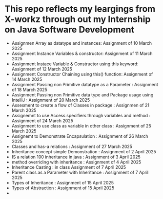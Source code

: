 # This repo reflects my leargings from X-workz through out my Internship on Java Software Development

- Assignmen Array as datatype and instances: Assignment of 10 March 2025
- Assignment Instance Variables & constructor: Assignment of 11 March 2025
- Assignment Instace Variable & Constructor using this keyword: Assignment of 12 March 2025
- Assignment Constructor Chaining using this() function: Assignment of 14 March 2025
- Assignment Passing non Primitive datatype as a Parameter : Assignment of 18 March 2025
- Assignment Passing non Primitive data type and Package usage using IntelliJ : Assignment of 20 March 2025
- Assesment to create a flow of Classes in package : Assignmen of 21 March 2025
- Assignemnt to use Access specifiers through variables and method : Assignment of 24 March 2025
- Assignment to use class as variable in other class : Assignment of 25 March 2025
- Assignemt to Demonstrate Encapsulation : Assignment of 26 March 2025
- Classes and has-a relations : Assignment of 27 March 2025
- Inheritance concept simple Demonstration : Assignment of 2 April 2025
- IS a relation 100 inheritance in java : Assignment of 3 April 2025
- method overriding with inheritance : Assignment of 4 April 2025
- Inheritance Casting : in class Assignment of 7 April 2025
- Parent class as a Parameter with Inheritance : Assignment of 7 April 2025
- Types of Inheritance : Assignment of 15 April 2025
- Types of Abstraction : Assignment of 15 April 2025
- 
